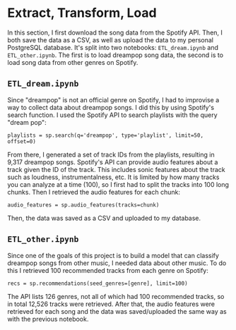 # Extract, Transform, Load

In this section, I first download the song data from the Spotify API. Then, I both save the data as a CSV, as well as upload the data to my personal PostgreSQL database. It's split into two notebooks: `ETL_dream.ipynb` and `ETL_other.ipynb`. The first is to load dreampop song data, the second is to load song data from other genres on Spotify.

## `ETL_dream.ipynb`

Since "dreampop" is not an official genre on Spotify, I had to improvise a way to collect data about dreampop songs. I did this by using Spotify's search function. I used the Spotify API to search playlists with the query "dream pop":

`playlists = sp.search(q='dreampop', type='playlist', limit=50, offset=0)`

From there, I generated a set of track IDs from the playlists, resulting in 9,317 dreampop songs. Spotify's API can provide audio features about a track given the ID of the track. This includes sonic features about the track such as loudness, instrumentalness, etc. It is limited by how many tracks you can analyze at a time (100), so I first had to split the tracks into 100 long chunks. Then I retrieved the audio features for each chunk:

`audio_features = sp.audio_features(tracks=chunk)`

Then, the data was saved as a CSV and uploaded to my database.

## `ETL_other.ipynb`

Since one of the goals of this project is to build a model that can classify dreampop songs from other music, I needed data about other music. To do this I retrieved 100 recommended tracks from each genre on Spotify:

`recs = sp.recommendations(seed_genres=[genre], limit=100)`

The API lists 126 genres, not all of which had 100 recommended tracks, so in total 12,526 tracks were retrieved. After that, the audio features were retrieved for each song and the data was saved/uploaded the same way as with the previous notebook.
